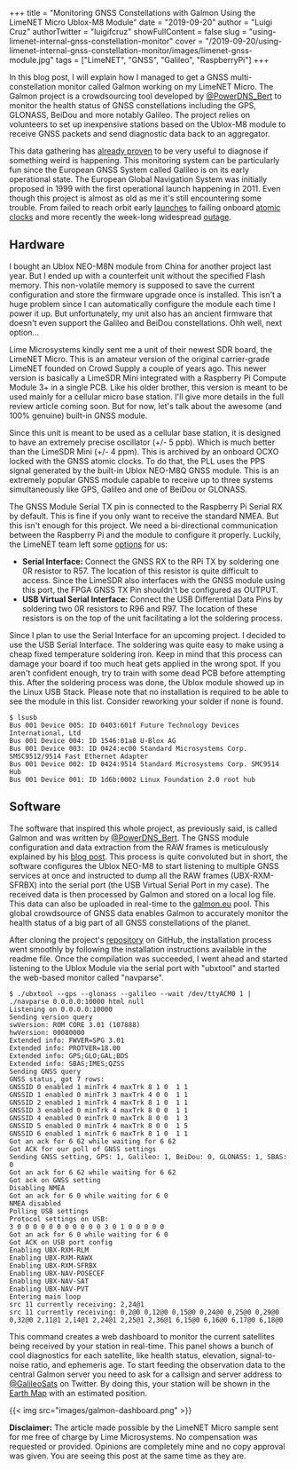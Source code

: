 +++
title = "Monitoring GNSS Constellations with Galmon Using the LimeNET Micro Ublox-M8 Module"
date = "2019-09-20"
author = "Luigi Cruz"
authorTwitter = "luigifcruz"
showFullContent = false
slug = "using-limenet-internal-gnss-constellation-monitor"
cover = "/2019-09-20/using-limenet-internal-gnss-constellation-monitor/images/limenet-gnss-module.jpg"
tags = ["LimeNET", "GNSS", "Galileo", "RaspberryPi"]
+++

In this blog post, I will explain how I managed to get a GNSS multi-constellation monitor called Galmon working on my LimeNET Micro. The Galmon project is a crowdsourcing tool developed by [@PowerDNS_Bert](https://twitter.com/PowerDNS_Bert) to monitor the health status of GNSS constellations including the GPS, GLONASS, BeiDou and more notably Galileo. The project relies on volunteers to set up inexpensive stations based on the Ublox-M8 module to receive GNSS packets and send diagnostic data back to an aggregator.

This data gathering has [already proven](https://twitter.com/GalileoSats/status/1169160015829225472?s=20) to be very useful to diagnose if something weird is happening. This monitoring system can be particularly fun since the European GNSS System called Galileo is on its early operational state. The European Global Navigation System was initially proposed in 1999 with the first operational launch happening in 2011. Even though this project is almost as old as me it's still encountering some trouble. From failed to reach orbit early [launches](https://www.theguardian.com/technology/2014/aug/24/galileo-gps-satellites-launched-into-wrong-orbit) to failing onboard [atomic clocks](https://spacenews.com/rash-of-galileo-clock-failures-cast-doubt-on-timing-of-upcoming-launches/) and more recently the week-long widespread [outage](https://www.wired.com/story/galileo-satellite-outage-gps/).

## Hardware
I bought an Ublox NEO-M8N module from China for another project last year. But I ended up with a counterfeit unit without the specified Flash memory. This non-volatile memory is supposed to save the current configuration and store the firmware upgrade once is installed. This isn't a huge problem since I can automatically configure the module each time I power it up. But unfortunately, my unit also has an ancient firmware that doesn't even support the Galileo and BeiDou constellations. Ohh well, next option...


Lime Microsystems kindly sent me a unit of their newest SDR board, the LimeNET Micro. This is an amateur version of the original carrier-grade LimeNET founded on Crowd Supply a couple of years ago. This newer version is basically a LimeSDR Mini integrated with a Raspberry Pi Compute Module 3+ in a single PCB. Like his older brother, this version is meant to be used mainly for a cellular micro base station. I'll give more details in the full review article coming soon. But for now, let's talk about the awesome (and 100% genuine) built-in GNSS module.


Since this unit is meant to be used as a cellular base station, it is designed to have an extremely precise oscillator (+/- 5 ppb). Which is much better than the LimeSDR Mini (+/- 4 ppm). This is archived by an onboard OCXO locked with the GNSS atomic clocks. To do that, the PLL uses the PPS signal generated by the built-in Ublox NEO-M8Q GNSS module. This is an extremely popular GNSS module capable to receive up to three systems simultaneously like GPS, Galileo and one of BeiDou or GLONASS.


The GNSS Module Serial TX pin is connected to the Raspberry Pi Serial RX by default. This is fine if you only want to receive the standard NMEA. But this isn't enough for this project. We need a bi-directional communication between the Raspberry Pi and the module to configure it properly. Luckily, the LimeNET team left some [options](https://discourse.myriadrf.org/t/gps-on-usb/4670/2) for us:


* **Serial Interface:** Connect the GNSS RX to the RPi TX by soldering one 0R resistor to R57. The location of this resistor is quite difficult to access. Since the LimeSDR also interfaces with the GNSS module using this port, the FPGA GNSS TX Pin shouldn't be configured as OUTPUT.
* **USB Virtual Serial Interface:** Connect the USB Differential Data Pins by soldering two 0R resistors to R96 and R97. The location of these resistors is on the top of the unit facilitating a lot the soldering process.


Since I plan to use the Serial Interface for an upcoming project. I decided to use the USB Serial Interface. The soldering was quite easy to make using a cheap fixed temperature soldering iron. Keep in mind that this process can damage your board if too much heat gets applied in the wrong spot. If you aren't confident enough, try to train with some dead PCB before attempting this. After the soldering process was done, the Ublox module showed up in the Linux USB Stack. Please note that no installation is required to be able to see the module in this list. Consider reworking your solder if none is found.

```
$ lsusb
Bus 001 Device 005: ID 0403:601f Future Technology Devices International, Ltd
Bus 001 Device 004: ID 1546:01a8 U-Blox AG
Bus 001 Device 003: ID 0424:ec00 Standard Microsystems Corp. SMSC9512/9514 Fast Ethernet Adapter
Bus 001 Device 002: ID 0424:9514 Standard Microsystems Corp. SMC9514 Hub
Bus 001 Device 001: ID 1d6b:0002 Linux Foundation 2.0 root hub
```

## Software
The software that inspired this whole project, as previously said, is called Galmon and was written by [@PowerDNS_Bert](https://twitter.com/PowerDNS_Bert). The GNSS module configuration and data extraction from the RAW frames is meticulously explained by his [blog post](https://ds9a.nl/articles/posts/galileo-notes/). This process is quite convoluted but in short, the software configures the Ublox NEO-M8 to start listening to multiple GNSS services at once and instructed to dump all the RAW frames (UBX-RXM-SFRBX) into the serial port (the USB Virtual Serial Port in my case). The received data is then processed by Galmon and stored on a local log file. This data can also be uploaded in real-time to the [galmon.eu](https://galmon.eu) pool. This global crowdsource of GNSS data enables Galmon to accurately monitor the health status of a big part of all GNSS constellations of the planet.


After cloning the project's [repository](https://github.com/ahupowerdns/galmon) on GitHub, the installation process went smoothly by following the installation instructions available in the readme file. Once the compilation was succeeded, I went ahead and started listening to the Ublox Module via the serial port with "ubxtool" and started the web-based monitor called "navparse".

```
$ ./ubxtool --gps --glonass --galileo --wait /dev/ttyACM0 1 | ./navparse 0.0.0.0:10000 html null
Listening on 0.0.0.0:10000                                                                                                                                          
Sending version query                                                                                                                                               
swVersion: ROM CORE 3.01 (107888)                                                                                                                                   
hwVersion: 00080000                                                                                                                                                 
Extended info: FWVER=SPG 3.01                                                                                                                                       
Extended info: PROTVER=18.00
Extended info: GPS;GLO;GAL;BDS
Extended info: SBAS;IMES;QZSS
Sending GNSS query
GNSS status, got 7 rows:
GNSSID 0 enabled 1 minTrk 4 maxTrk 8 1 0  1 1
GNSSID 1 enabled 0 minTrk 3 maxTrk 4 0 0  1 1
GNSSID 2 enabled 1 minTrk 4 maxTrk 8 1 0  1 1
GNSSID 3 enabled 0 minTrk 4 maxTrk 8 0 0  1 1
GNSSID 4 enabled 0 minTrk 0 maxTrk 8 0 0  1 3
GNSSID 5 enabled 0 minTrk 4 maxTrk 8 0 0  1 5
GNSSID 6 enabled 1 minTrk 6 maxTrk 8 1 0  1 1
Got an ack for 6 62 while waiting for 6 62
Got ACK for our poll of GNSS settings
Sending GNSS setting, GPS: 1, Galileo: 1, BeiDou: 0, GLONASS: 1, SBAS: 0
Got an ack for 6 62 while waiting for 6 62
Got ack on GNSS setting
Disabling NMEA
Got an ack for 6 0 while waiting for 6 0
NMEA disabled
Polling USB settings
Protocol settings on USB:
3 0 0 0 0 0 0 0 0 0 0 0 3 0 1 0 0 0 0 0
Got an ack for 6 0 while waiting for 6 0
Got ACK on USB port config
Enabling UBX-RXM-RLM
Enabling UBX-RXM-RAWX
Enabling UBX-RXM-SFRBX
Enabling UBX-NAV-POSECEF
Enabling UBX-NAV-SAT
Enabling UBX-NAV-PVT
Entering main loop
src 11 currently receiving: 2,24@1
src 11 currently receiving: 0,2@0 0,12@0 0,15@0 0,24@0 0,25@0 0,29@0 0,32@0 2,11@1 2,14@1 2,24@1 2,25@1 2,36@1 6,15@0 6,16@0 6,17@0 6,18@0
```

This command creates a web dashboard to monitor the current satellites being received by your station in real-time. This panel shows a bunch of cool diagnostics for each satellite, like health status, elevation, signal-to-noise ratio, and ephemeris age. To start feeding the observation data to the central Galmon server you need to ask for a callsign and server address to [@GalileoSats](https://twitter.com/GalileoSats) on Twitter. By doing this, your station will be shown in the [Earth Map](https://galmon.eu/geo/) with an estimated position. 

{{< img src="images/galmon-dashboard.png" >}}

**Disclaimer:** The article made possible by the LimeNET Micro sample sent for me free of charge by Lime Microsystems. No compensation was requested or provided. Opinions are completely mine and no copy approval was given. You are seeing this post at the same time as they are.
